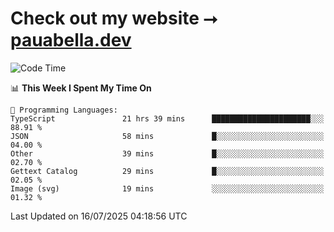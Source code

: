 # Check out my website ⭢ [pauabella.dev](https://pauabella.dev)

<!--START_SECTION:waka-->
![Code Time](http://img.shields.io/badge/Code%20Time-4%2C597%20hrs%2028%20mins-blue)

📊 **This Week I Spent My Time On** 

```text
💬 Programming Languages: 
TypeScript               21 hrs 39 mins      ██████████████████████░░░   88.91 % 
JSON                     58 mins             █░░░░░░░░░░░░░░░░░░░░░░░░   04.00 % 
Other                    39 mins             █░░░░░░░░░░░░░░░░░░░░░░░░   02.70 % 
Gettext Catalog          29 mins             █░░░░░░░░░░░░░░░░░░░░░░░░   02.05 % 
Image (svg)              19 mins             ░░░░░░░░░░░░░░░░░░░░░░░░░   01.32 % 
```


 Last Updated on 16/07/2025 04:18:56 UTC
<!--END_SECTION:waka-->
